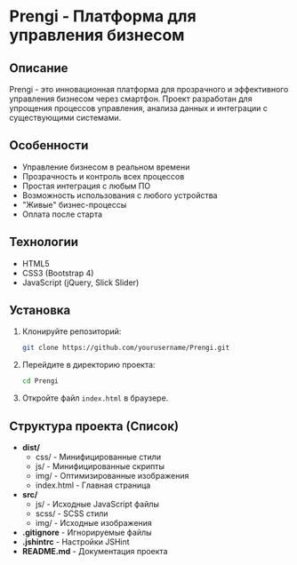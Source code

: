 # Prengi - Платформа для управления бизнесом

## Описание

Prengi - это инновационная платформа для прозрачного и эффективного управления бизнесом через смартфон. Проект разработан для упрощения процессов управления, анализа данных и интеграции с существующими системами.

## Особенности

- Управление бизнесом в реальном времени
- Прозрачность и контроль всех процессов
- Простая интеграция с любым ПО
- Возможность использования с любого устройства
- "Живые" бизнес-процессы
- Оплата после старта

## Технологии

- HTML5
- CSS3 (Bootstrap 4)
- JavaScript (jQuery, Slick Slider)

## Установка

1. Клонируйте репозиторий:
   ```bash
   git clone https://github.com/yourusername/Prengi.git
   ```
2. Перейдите в директорию проекта:
   ```bash
   cd Prengi
   ```
3. Откройте файл `index.html` в браузере.

## Структура проекта (Список)

- **dist/**
  - css/ - Минифицированные стили
  - js/ - Минифицированные скрипты
  - img/ - Оптимизированные изображения
  - index.html - Главная страница
- **src/**
  - js/ - Исходные JavaScript файлы
  - scss/ - SCSS стили
  - img/ - Исходные изображения
- **.gitignore** - Игнорируемые файлы
- **.jshintrc** - Настройки JSHint
- **README.md** - Документация проекта
